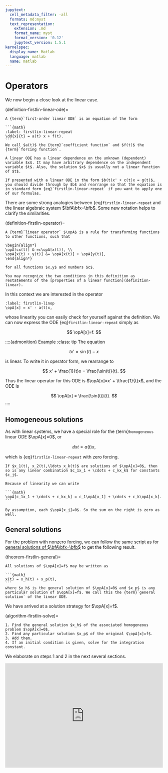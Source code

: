 ```yaml
---
jupytext:
  cell_metadata_filter: -all
  formats: md:myst
  text_representation:
    extension: .md
    format_name: myst
    format_version: '0.12'
    jupytext_version: 1.5.1
kernelspec:
  display_name: Matlab
  language: matlab
  name: matlab
---
```

# Operators

We now begin a close look at the linear case.

(definition-firstlin-linear-ode)=

````{proof:definition} First-order linear ODE
A {term}`first-order linear ODE` is an equation of the form

```{math}
:label: firstlin-linear-repeat
\dd{x}{t} = a(t) x + f(t).
```
We call $a(t)$ the {term}`coefficient function` and $f(t)$ the {term}`forcing function`. 

````

```{attention}
A linear ODE has a linear dependence on the unknown (dependent) variable $x$. It may have arbitrary dependence on the independent variable $t$. Also, the solution $x$ is usually not a linear function of $t$.
```

```{warning}
If presented with a linear ODE in the form $b(t)x' + c(t)x = g(t)$, you should divide through by $b$ and rearrange so that the equation is in standard form {eq}`firstlin-linear-repeat` if you want to apply one of our formulas.
```
There are some strong analogies between {eq}`firstlin-linear-repeat` and the linear algebraic system $\bfA\bfx=\bfb$. Some new notation helps to clarify the similarities.

(definition-firstlin-operator)=

````{proof:definition} Linear operator
A {term}`linear operator` $\opA$ is a rule for transforming functions to other functions, such that

\begin{align*}
\opA[cx(t)] & =c\opA[x(t)], \\
\opA[x(t) + y(t)] &= \opA[x(t)] + \opA[y(t)],
\end{align*}

for all functions $x,y$ and numbers $c$.
````

```{note}
You may recognize the two conditions in this definition as restatements of the [properties of a linear function](definition-linear). 
```

In this context we are interested in the operator

```{math}
:label: firstlin-linop
\opA[x] = x' - a(t)x,
```

whose linearity you can easily check for yourself against the definition. We can now express the ODE {eq}`firstlin-linear-repeat` simply as

$$
\opA[x]=f.
$$

::::{admonition} Example
:class: tip
The equation

$$
t x' = \sin(t) - x
$$

is linear. To write it in operator form, we rearrange to

$$
x' + \frac{1}{t}x = \frac{\sin(t)}{t}.
$$

Thus the linear operator for this ODE is $\opA[x]=x' + \tfrac{1}{t}x$, and the ODE is 

$$
\opA[x] =  \frac{\sin(t)}{t}.
$$
::::


## Homogeneous solutions

As with linear systems, we have a special role for the {term}`homogeneous` linear ODE $\opA[x]=0$, or

$$
\dd{x}{t} = a(t)x,
$$

which is {eq}`firstlin-linear-repeat` with zero forcing.

````{proof:theorem} Superposition
If $x_1(t), x_2(t),\ldots x_k(t)$ are solutions of $\opA[x]=0$, then so is any linear combination $c_1x_1 + \cdots + c_kx_k$ for constants $c_j$. 
````

````{proof:proof}
Because of linearity we can write

```{math}
\opA[c_1x_1 + \cdots + c_kx_k] = c_1\opA[x_1] + \cdots + c_k\opA[x_k].
```

By assumption, each $\opA[x_j]=0$. So the sum on the right is zero as well.
````

## General solutions

For the problem with nonzero forcing, we can follow the same script as for [general solutions of $\bfA\bfx=\bfb$](theorem-linalg-general) to get the following result.

(theorem-firstlin-general)=

````{proof:theorem}
All solutions of $\opA[x]=f$ may be written as

```{math}
x(t) = x_h(t) + x_p(t),
```
where $x_h$ is the general solution of $\opA[x]=0$ and $x_p$ is any particular solution of $\opA[x]=f$. We call this the {term}`general solution` of the linear ODE.
````

We have arrived at a solution strategy for $\opA[x]=f$.

(algorithm-firstlin-solve)=

````{proof:algorithm} Solution of a first-order linear ODE
1. Find the general solution $x_h$ of the associated homogeneous problem $\opA[x]=0$.
2. Find any particular solution $x_p$ of the original $\opA[x]=f$.
3. Add them.
4. If an initial condition is given, solve for the integration constant.
````

We elaborate on steps 1 and 2 in the next several sections.

<div style="max-width:608px"><div style="position:relative;padding-bottom:66.118421052632%"><iframe id="kaltura_player" src="https://cdnapisec.kaltura.com/p/2358381/sp/235838100/embedIframeJs/uiconf_id/43030021/partner_id/2358381?iframeembed=true&playerId=kaltura_player&entry_id=1_u906loy2&flashvars[streamerType]=auto&amp;flashvars[localizationCode]=en&amp;flashvars[leadWithHTML5]=true&amp;flashvars[sideBarContainer.plugin]=true&amp;flashvars[sideBarContainer.position]=left&amp;flashvars[sideBarContainer.clickToClose]=true&amp;flashvars[chapters.plugin]=true&amp;flashvars[chapters.layout]=vertical&amp;flashvars[chapters.thumbnailRotator]=false&amp;flashvars[streamSelector.plugin]=true&amp;flashvars[EmbedPlayer.SpinnerTarget]=videoHolder&amp;flashvars[dualScreen.plugin]=true&amp;flashvars[Kaltura.addCrossoriginToIframe]=true&amp;&wid=1_tqf4kfok" width="608" height="402" allowfullscreen webkitallowfullscreen mozAllowFullScreen allow="autoplay *; fullscreen *; encrypted-media *" sandbox="allow-forms allow-same-origin allow-scripts allow-top-navigation allow-pointer-lock allow-popups allow-modals allow-orientation-lock allow-popups-to-escape-sandbox allow-presentation allow-top-navigation-by-user-activation" frameborder="0" title="Kaltura Player" style="position:absolute;top:0;left:0;width:100%;height:100%"></iframe></div></div>
